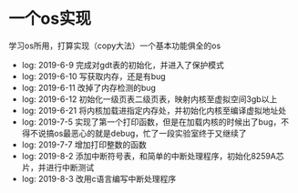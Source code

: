 # 一个os实现
学习os所用，打算实现（copy大法）一个基本功能俱全的os

- log: 2019-6-9 完成对gdt表的初始化，并进入了保护模式
- log: 2019-6-10 写获取内存，还是有bug
- log: 2019-6-11 改掉了内存检测的bug
- log: 2019-6-12 初始化一级页表二级页表，映射内核至虚拟空间3gb以上
- log: 2019-6-21 将内核加载进指定内存处，并初始化内核至编译虚拟地址处
- log: 2019-7-5 实现了第一个打印函数，但是在加载内核的时候出了bug，不得不说搞os最恶心的就是debug，忙了一段实验室终于又继续了
- log: 2019-7-7 增加打印整数的函数
- log: 2019-8-2 添加中断符号表，和简单的中断处理程序，初始化8259A芯片，并进行中断测试
- log: 2019-8-3 改用c语言编写中断处理程序
